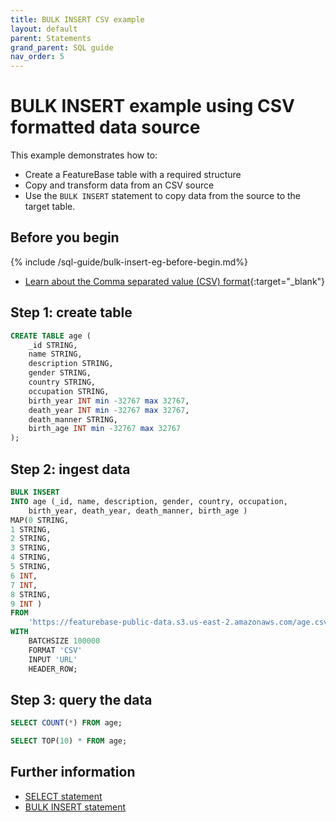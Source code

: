 ```yaml
---
title: BULK INSERT CSV example
layout: default
parent: Statements
grand_parent: SQL guide
nav_order: 5
---
```


# BULK INSERT example using CSV formatted data source

This example demonstrates how to:

* Create a FeatureBase table with a required structure
* Copy and transform data from an CSV source
* Use the `BULK INSERT` statement to copy data from the source to the target table.

## Before you begin

{% include /sql-guide/bulk-insert-eg-before-begin.md%}
* [Learn about the Comma separated value (CSV) format](https://www.rfc-editor.org/rfc/rfc4180){:target="_blank"}

## Step 1: create table

```sql
CREATE TABLE age (
    _id STRING,
    name STRING,
    description STRING,
    gender STRING,
    country STRING,
    occupation STRING,
    birth_year INT min -32767 max 32767,
    death_year INT min -32767 max 32767,
    death_manner STRING,
    birth_age INT min -32767 max 32767
);
```

## Step 2: ingest data

```sql
BULK INSERT
INTO age (_id, name, description, gender, country, occupation,
    birth_year, death_year, death_manner, birth_age )
MAP(0 STRING,
1 STRING,
2 STRING,
3 STRING,
4 STRING,
5 STRING,
6 INT,
7 INT,
8 STRING,
9 INT )
FROM
    'https://featurebase-public-data.s3.us-east-2.amazonaws.com/age.csv'
WITH
    BATCHSIZE 100000
    FORMAT 'CSV'
    INPUT 'URL'
    HEADER_ROW;

```

## Step 3: query the data

```sql
SELECT COUNT(*) FROM age;
```
```sql
SELECT TOP(10) * FROM age;
```

## Further information

* [SELECT statement](/docs/sql-guide/statements/statement-select)
* [BULK INSERT statement](/docs/sql-guide/statements/statement-insert-bulk)
